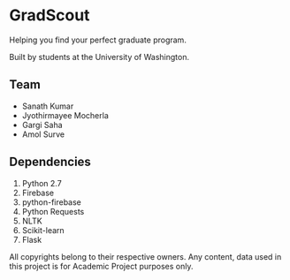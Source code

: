 # GradScout
Helping you find your perfect graduate program.

Built by students at the University of Washington.

## Team
+ Sanath Kumar
+ Jyothirmayee Mocherla
+ Gargi Saha
+ Amol Surve

## Dependencies
1. Python 2.7
2. Firebase
3. python-firebase
4. Python Requests
5. NLTK
6. Scikit-learn
7. Flask

All copyrights belong to their respective owners. Any content, data used in this project is for Academic Project purposes only.
